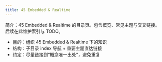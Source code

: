 ```yaml
---
title: 45 Embedded & Realtime
---
```


简介：45 Embedded & Realtime 的目录页。包含概览、常见主题与交叉链接。后续在此维护索引与 TODO。

- 目的：组织 45 Embedded & Realtime 下的知识
- 结构：子目录 index 导航 + 重要主题直达链接
- 约定：尽量链接到“概念唯一出处”，避免重复
